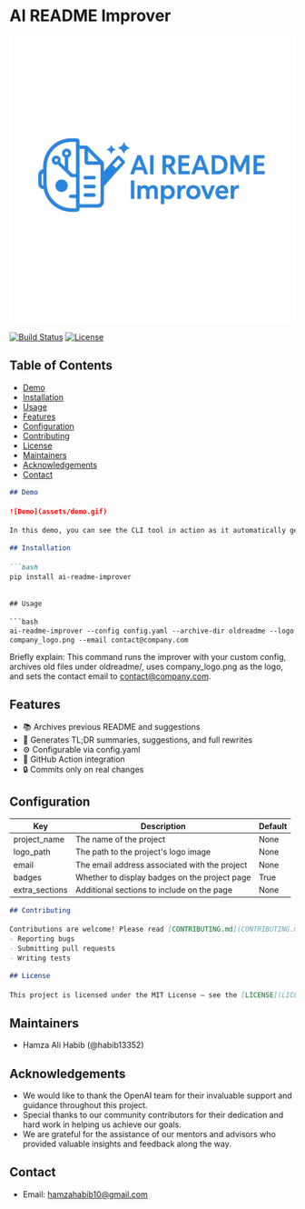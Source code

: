# AI README Improver

![Logo](assets/logo.png)

[![Build Status](https://img.shields.io/github/actions/workflow/status/habib13352/ai-readme-improver/readme-improver.yml?branch=main)](https://github.com/habib13352/ai-readme-improver/actions) [![License](https://img.shields.io/badge/license-MIT-blue.svg)](LICENSE)

## Table of Contents

- [Demo](#demo)
- [Installation](#installation)
- [Usage](#usage)
- [Features](#features)
- [Configuration](#configuration)
- [Contributing](#contributing)
- [License](#license)
- [Maintainers](#maintainers)
- [Acknowledgements](#acknowledgements)
- [Contact](#contact)

```markdown
## Demo

![Demo](assets/demo.gif)

In this demo, you can see the CLI tool in action as it automatically generates a table of contents (TOC) for a README file. The tool also adds badges for build status and code coverage, enhancing the overall readability and professionalism of the document.
```

```markdown
## Installation

```bash
pip install ai-readme-improver
```

```

## Usage

```bash
ai-readme-improver --config config.yaml --archive-dir oldreadme --logo company_logo.png --email contact@company.com
```

Briefly explain: This command runs the improver with your custom config, archives old files under oldreadme/, uses company_logo.png as the logo, and sets the contact email to contact@company.com.

## Features
- 📚 Archives previous README and suggestions
- 📝 Generates TL;DR summaries, suggestions, and full rewrites
- ⚙️ Configurable via config.yaml
- 🚀 GitHub Action integration
- 🔒 Commits only on real changes

## Configuration

| Key            | Description                                  | Default                      |
| ---------------|----------------------------------------------|----------------------------- |
| project_name   | The name of the project                      | None                         |
| logo_path      | The path to the project's logo image         | None                         |
| email          | The email address associated with the project| None                         |
| badges         | Whether to display badges on the project page| True                         |
| extra_sections | Additional sections to include on the page   | None                         |

```markdown
## Contributing

Contributions are welcome! Please read [CONTRIBUTING.md](CONTRIBUTING.md) for guidelines on:
- Reporting bugs
- Submitting pull requests
- Writing tests
```

```markdown
## License

This project is licensed under the MIT License — see the [LICENSE](LICENSE) file for details.
```

## Maintainers
- Hamza Ali Habib (@habib13352)

## Acknowledgements

- We would like to thank the OpenAI team for their invaluable support and guidance throughout this project.
- Special thanks to our community contributors for their dedication and hard work in helping us achieve our goals.
- We are grateful for the assistance of our mentors and advisors who provided valuable insights and feedback along the way.

## Contact
- Email: hamzahabib10@gmail.com